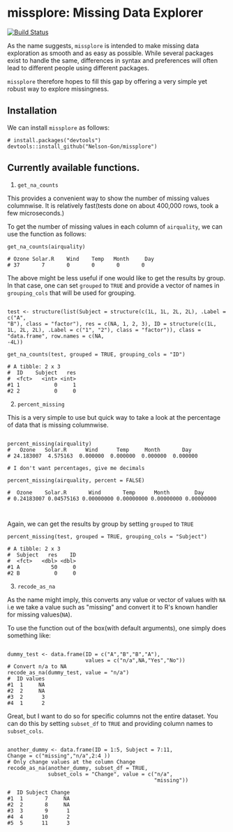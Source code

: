 # missplore: Missing Data Explorer

[![Build Status](https://travis-ci.org/Nelson-Gon/missplore.png?branch=master)](https://travis-ci.org/Nelson-Gon/missplore)


As the name suggests, `missplore` is intended to make missing data exploration as smooth and as easy as possible. While several packages exist to handle the same, differences in syntax and preferences will often lead to different people using different packages.

`missplore` therefore hopes to fill this gap by offering a very simple yet robust way to explore missingness. 

## Installation

We can install `missplore` as follows:

```
# install.packages("devtools")
devtools::install_github("Nelson-Gon/missplore")

```

## Currently available functions.

1. `get_na_counts`

This provides a convenient way to show the number of missing values columnwise. It is relatively fast(tests done on about 400,000 rows, took a few microseconds.)

To get the number of missing values in each column of `airquality`, we can use the function as follows:

```
get_na_counts(airquality)

# Ozone Solar.R    Wind    Temp   Month     Day 
# 37       7       0       0       0       0 

```

The above might be less useful if one would like to get the results by group. In that case, one can set `grouped` to `TRUE` and provide a vector of names in `grouping_cols` that will be used for grouping. 

```

test <- structure(list(Subject = structure(c(1L, 1L, 2L, 2L), .Label = c("A", 
"B"), class = "factor"), res = c(NA, 1, 2, 3), ID = structure(c(1L, 
1L, 2L, 2L), .Label = c("1", "2"), class = "factor")), class = "data.frame", row.names = c(NA, 
-4L))

get_na_counts(test, grouped = TRUE, grouping_cols = "ID")

# A tibble: 2 x 3
#  ID    Subject   res
#  <fct>   <int> <int>
#1 1           0     1
#2 2           0     0

```

2. `percent_missing`

This is a very simple to use but quick way to take a look at the percentage of data that is missing columnwise.

```

percent_missing(airquality)
#   Ozone   Solar.R      Wind      Temp     Month       Day 
# 24.183007  4.575163  0.000000  0.000000  0.000000  0.000000 

# I don't want percentages, give me decimals

percent_missing(airquality, percent = FALSE)

#  Ozone    Solar.R       Wind       Temp      Month        Day 
# 0.24183007 0.04575163 0.00000000 0.00000000 0.00000000 0.00000000 



```

Again, we can get the results by group by setting `grouped` to `TRUE`

```
percent_missing(test, grouped = TRUE, grouping_cols = "Subject")

# A tibble: 2 x 3
#  Subject   res    ID
#  <fct>   <dbl> <dbl>
#1 A          50     0
#2 B           0     0

```

3. `recode_as_na`

As the name might imply, this converts any value or vector of values with `NA` i.e we take a value such as "missing" and convert it to R's known handler for missing values(`NA`).

To use the function out of the box(with default arguments), one simply does something like:

```

dummy_test <- data.frame(ID = c("A","B","B","A"), 
                         values = c("n/a",NA,"Yes","No"))
# Convert n/a to NA
recode_as_na(dummy_test, value = "n/a")
#  ID values
#1  1     NA
#2  2     NA
#3  2      3
#4  1      2

```

Great, but I want to do so for specific columns not the entire dataset. You can do this by setting `subset_df` to `TRUE` and providing column names to `subset_cols`. 

```

another_dummy <- data.frame(ID = 1:5, Subject = 7:11, 
Change = c("missing","n/a",2:4 ))
# Only change values at the column Change
recode_as_na(another_dummy, subset_df = TRUE,
             subset_cols = "Change", value = c("n/a",
                                               "missing"))
                                               
#  ID Subject Change
#1  1       7     NA
#2  2       8     NA
#3  3       9      1
#4  4      10      2
#5  5      11      3

```
